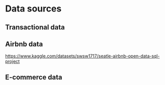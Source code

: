 # Data sources
## Transactional data

## Airbnb data
https://www.kaggle.com/datasets/swsw1717/seatle-airbnb-open-data-sql-project

## E-commerce data
